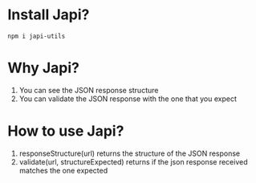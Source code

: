 # Install Japi?
```shell
npm i japi-utils
```

# Why Japi?
1. You can see the JSON response structure
2. You can validate the JSON response with the one that you expect

# How to use Japi?
1. responseStructure(url) returns the structure of the JSON response
2. validate(url, structureExpected) returns if the json response received matches the one expected
